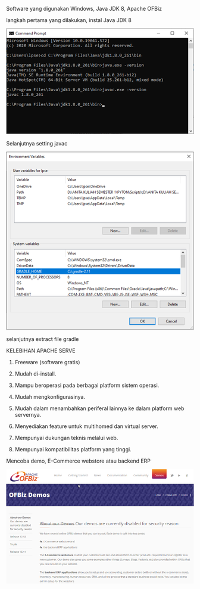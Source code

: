 Software yang digunakan Windows, Java JDK 8, Apache OFBiz


langkah pertama yang dilakukan, instal Java JDK 8


![Gambar 1](./java01.png)


Selanjutnya setting javac


![Gambar 1](./gradle01.png)

selanjutnya extract file gradle


KELEBIHAN APACHE SERVE


1. Freeware (software gratis)


2. Mudah di-install.


3. Mampu beroperasi pada berbagai platform sistem operasi.


4. Mudah mengkonfigurasinya.


5. Mudah dalam menambahkan periferal lainnya ke dalam platform web servernya.


6. Menyediakan feature untuk multihomed dan virtual server.


7. Mempunyai dukungan teknis melalui web.


8. Mempunyai kompatibilitas platform yang tinggi.


Mencoba demo, E-Commerce webstore atau backend ERP

![Gambar 1](./ofbiz01.png)
